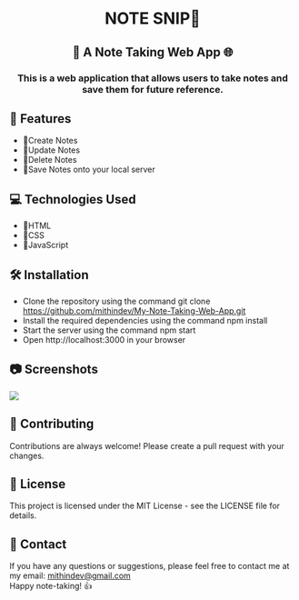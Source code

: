 <h1 align="center">NOTE SNIP📂</h1>

<h2 align="center">📝 A Note Taking Web App 🌐</h2>

<h3 align="center">This is a web application that allows users to take notes and save them for future reference.</h3>

## 🚀 Features

- 📘Create Notes
- 📘Update Notes
- 📘Delete Notes
- 📘Save Notes onto your local server

## 💻 Technologies Used

- 🩻HTML
- 💫CSS
- 🤖JavaScript

## 🛠️ Installation

- Clone the repository using the command git clone https://github.com/mithindev/My-Note-Taking-Web-App.git
- Install the required dependencies using the command npm install
- Start the server using the command npm start
- Open http://localhost:3000 in your browser

## 📷 Screenshots

<img src="asset/referencr.png">

## 🤝 Contributing

Contributions are always welcome! Please create a pull request with your changes.

## 📝 License

This project is licensed under the MIT License - see the LICENSE file for details.

## 📧 Contact

If you have any questions or suggestions, please feel free to contact me at my email: mithindev@gmail.com
<br>
Happy note-taking! 👍
